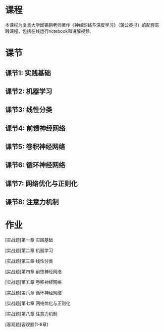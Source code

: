# 课程
本课程为复旦大学邱锡鹏老师著作《神经网络与深度学习》（蒲公英书）的配套实践课程，包括在线运行notebook和讲解视频。

# 课节
## 课节1: 实践基础
## 课节2: 机器学习
## 课节3: 线性分类
## 课节4: 前馈神经网络
## 课节5: 卷积神经网络
## 课节6: 循环神经网络
## 课节7: 网络优化与正则化
## 课节8: 注意力机制

# 作业
[实战题]第一章 实践基础

[实战题]第二章 机器学习

[实战题]第三章 线性分类

[实战题]第四章 前馈神经网络

[实战题]第五章 卷积神经网络

[实战题]第六章 循环神经网络

[实战题]第七章 网络优化与正则化

[实战题]第八章 注意力机制

[客观题]客观题(1-8章)
